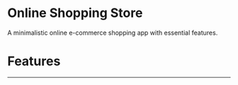 # Online Shopping Store

A minimalistic online e-commerce shopping app with essential features.

# Features

---

